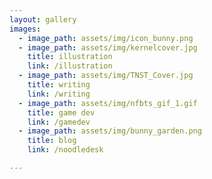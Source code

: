 ```yaml
---
layout: gallery
images:
  - image_path: assets/img/icon_bunny.png
  - image_path: assets/img/kernelcover.jpg
    title: illustration
    link: /illustration
  - image_path: assets/img/TNST_Cover.jpg
    title: writing
    link: /writing
  - image_path: assets/img/nfbts_gif_1.gif
    title: game dev
    link: /gamedev
  - image_path: assets/img/bunny_garden.png
    title: blog
    link: /noodledesk

---
```

